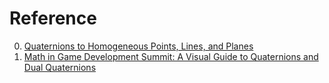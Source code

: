# Reference

0. [Quaternions to Homogeneous Points, Lines, and Planes](https://youtu.be/dSe7eg8Dj98)
0. [Math in Game Development Summit: A Visual Guide to Quaternions and Dual Quaternions](https://youtu.be/en2QcehKJd8)

